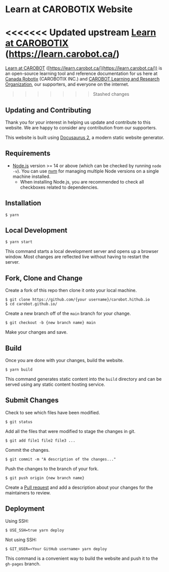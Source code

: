 # Learn at CAROBOTIX Website

<<<<<<< Updated upstream
[Learn at CAROBOTIX](https://learn.carobot.ca/) (https://learn.carobot.ca/)
=======
[Learn at CAROBOT](https://learn.carobot.ca/) ([https://learn.carobot.ca/](https://learn.carobot.ca/)) is an open-source learning tool and reference documentation for us here at [Canada Robotix](https://www.canadarobotix.com/) (CAROBOTIX INC.) and [CAROBOT Learning and Research Organization](https://www.carobot.org), our supporters, and everyone on the internet.
>>>>>>> Stashed changes

## Updating and Contributing

Thank you for your interest in helping us update and contribute to this website. We are happy to consider any contribution from our supporters.

This website is built using [Docusaurus 2](https://docusaurus.io/), a modern static website generator.

## Requirements

- [Node.js](https://nodejs.org/en/download/) version >= 14 or above (which can be checked by running `node -v`). You can use [nvm](https://github.com/nvm-sh/nvm) for managing multiple Node versions on a single machine installed.
  - When installing Node.js, you are recommended to check all checkboxes related to dependencies.

## Installation

```
$ yarn
```

## Local Development

```
$ yarn start
```

This command starts a local development server and opens up a browser window. Most changes are reflected live without having to restart the server.

## Fork, Clone and Change

Create a fork of this repo then clone it onto your local machine.

```
$ git clone https://github.com/{your username}/carobot.hithub.io
$ cd carobot.github.io/
```
Create a new branch off of the `main` branch for your change.
```
$ git checkout -b {new branch name} main
```
Make your changes and save.

## Build

Once you are done with your changes, build the website.

```
$ yarn build
```

This command generates static content into the `build` directory and can be served using any static content hosting service.

## Submit Changes

Check to see which files have been modified.
```
$ git status
```
Add all the files that were modified to stage the changes in git.
```
$ git add file1 file2 file3 ...
```
Commit the changes.
```
$ git commit -m "A description of the changes..."
```
Push the changes to the branch of your fork.
```
$ git push origin {new branch name}
```
Create a [Pull request](https://docs.github.com/en/pull-requests/collaborating-with-pull-requests/proposing-changes-to-your-work-with-pull-requests/creating-a-pull-request) and add a description about your changes for the maintainers to review.

## Deployment

Using SSH:

```
$ USE_SSH=true yarn deploy
```

Not using SSH:

```
$ GIT_USER=<Your GitHub username> yarn deploy
```

This command is a convenient way to build the website and push it to the `gh-pages` branch.